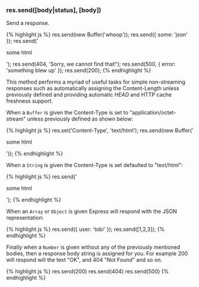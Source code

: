 <h3 id='res.send'>res.send([body|status], [body])</h3>

Send a response.

{% highlight js %}
res.send(new Buffer('whoop'));
res.send({ some: 'json' });
res.send('<p>some html</p>');
res.send(404, 'Sorry, we cannot find that!');
res.send(500, { error: 'something blew up' });
res.send(200);
{% endhighlight %}

This method performs a myriad of
useful tasks for simple non-streaming responses such
as automatically assigning the Content-Length unless
previously defined and providing automatic <em>HEAD</em> and
HTTP cache freshness support.

When a `Buffer` is given
the Content-Type is set to "application/octet-stream"
unless previously defined as shown below:

{% highlight js %}
res.set('Content-Type', 'text/html');
res.send(new Buffer('<p>some html</p>'));
{% endhighlight %}

When a `String` is given the
Content-Type is set defaulted to "text/html":

{% highlight js %}
res.send('<p>some html</p>');
{% endhighlight %}

When an `Array` or `Object` is
given Express will respond with the JSON representation:

{% highlight js %}
res.send({ user: 'tobi' });
res.send([1,2,3]);
{% endhighlight %}

Finally when a `Number` is given without
any of the previously mentioned bodies, then a response
body string is assigned for you. For example 200 will
respond will the text "OK", and 404 "Not Found" and so on.

{% highlight js %}
res.send(200)
res.send(404)
res.send(500)
{% endhighlight %}
